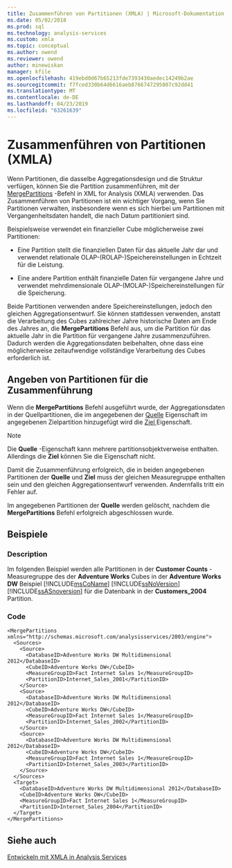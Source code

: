 ```yaml
---
title: Zusammenführen von Partitionen (XMLA) | Microsoft-Dokumentation
ms.date: 05/02/2018
ms.prod: sql
ms.technology: analysis-services
ms.custom: xmla
ms.topic: conceptual
ms.author: owend
ms.reviewer: owend
author: minewiskan
manager: kfile
ms.openlocfilehash: 419ebd0d67b65213fde7393430aedec14249b2ae
ms.sourcegitcommit: f7fced330b64d6616aeb8766747295807c92dd41
ms.translationtype: MT
ms.contentlocale: de-DE
ms.lasthandoff: 04/23/2019
ms.locfileid: "63261639"
---
```

# <a name="merging-partitions-xmla"></a>Zusammenführen von Partitionen (XMLA)
  Wenn Partitionen, die dasselbe Aggregationsdesign und die Struktur verfügen, können Sie die Partition zusammenführen, mit der [MergePartitions](https://docs.microsoft.com/bi-reference/xmla/xml-elements-commands/mergepartitions-element-xmla) -Befehl in XML for Analysis (XMLA) verwenden. Das Zusammenführen von Partitionen ist ein wichtiger Vorgang, wenn Sie Partitionen verwalten, insbesondere wenn es sich hierbei um Partitionen mit Vergangenheitsdaten handelt, die nach Datum partitioniert sind.  
  
 Beispielsweise verwendet ein finanzieller Cube möglicherweise zwei Partitionen:  
  
-   Eine Partition stellt die finanziellen Daten für das aktuelle Jahr dar und verwendet relationale OLAP-(ROLAP-)Speichereinstellungen in Echtzeit für die Leistung.  
  
-   Eine andere Partition enthält finanzielle Daten für vergangene Jahre und verwendet mehrdimensionale OLAP-(MOLAP-)Speichereinstellungen für die Speicherung.  
  
 Beide Partitionen verwenden andere Speichereinstellungen, jedoch den gleichen Aggregationsentwurf. Sie können stattdessen verwenden, anstatt die Verarbeitung des Cubes zahlreicher Jahre historische Daten am Ende des Jahres an, die **MergePartitions** Befehl aus, um die Partition für das aktuelle Jahr in die Partition für vergangene Jahre zusammenzuführen. Dadurch werden die Aggregationsdaten beibehalten, ohne dass eine möglicherweise zeitaufwendige vollständige Verarbeitung des Cubes erforderlich ist.  
  
## <a name="specifying-partitions-to-merge"></a>Angeben von Partitionen für die Zusammenführung  
 Wenn die **MergePartitions** Befehl ausgeführt wurde, der Aggregationsdaten in der Quellpartitionen, die im angegebenen der [Quelle](https://docs.microsoft.com/bi-reference/xmla/xml-elements-properties/source-element-xmla) Eigenschaft im angegebenen Zielpartition hinzugefügt wird die [Ziel ](https://docs.microsoft.com/bi-reference/xmla/xml-elements-properties/target-element-xmla) Eigenschaft.  
  
> [!NOTE]  
>  Die **Quelle** -Eigenschaft kann mehrere partitionsobjektverweise enthalten. Allerdings die **Ziel** können Sie die Eigenschaft nicht.  
  
 Damit die Zusammenführung erfolgreich, die in beiden angegebenen Partitionen der **Quelle** und **Ziel** muss der gleichen Measuregruppe enthalten sein und den gleichen Aggregationsentwurf verwenden. Andernfalls tritt ein Fehler auf.  
  
 Im angegebenen Partitionen der **Quelle** werden gelöscht, nachdem die **MergePartitions** Befehl erfolgreich abgeschlossen wurde.  
  
## <a name="examples"></a>Beispiele  
  
### <a name="description"></a>Description  
 Im folgenden Beispiel werden alle Partitionen in der **Customer Counts** -Measuregruppe des der **Adventure Works** Cubes in der **Adventure Works DW** Beispiel [!INCLUDE[msCoName](../../includes/msconame-md.md)] [!INCLUDE[ssNoVersion](../../includes/ssnoversion-md.md)] [!INCLUDE[ssASnoversion](../../includes/ssasnoversion-md.md)] für die Datenbank in der **Customers_2004** Partition.  
  
### <a name="code"></a>Code  
  
```  
<MergePartitions xmlns="http://schemas.microsoft.com/analysisservices/2003/engine">  
  <Sources>  
    <Source>  
      <DatabaseID>Adventure Works DW Multidimensional 2012</DatabaseID>  
      <CubeID>Adventure Works DW</CubeID>  
      <MeasureGroupID>Fact Internet Sales 1</MeasureGroupID>  
      <PartitionID>Internet_Sales_2001</PartitionID>  
    </Source>  
    <Source>  
      <DatabaseID>Adventure Works DW Multidimensional 2012</DatabaseID>  
      <CubeID>Adventure Works DW</CubeID>  
      <MeasureGroupID>Fact Internet Sales 1</MeasureGroupID>  
      <PartitionID>Internet_Sales_2002</PartitionID>  
    </Source>  
    <Source>  
      <DatabaseID>Adventure Works DW Multidimensional 2012</DatabaseID>  
      <CubeID>Adventure Works DW</CubeID>  
      <MeasureGroupID>Fact Internet Sales 1</MeasureGroupID>  
      <PartitionID>Internet_Sales_2003</PartitionID>  
    </Source>  
  </Sources>  
  <Target>  
    <DatabaseID>Adventure Works DW Multidimensional 2012</DatabaseID>  
    <CubeID>Adventure Works DW</CubeID>  
    <MeasureGroupID>Fact Internet Sales 1</MeasureGroupID>  
    <PartitionID>Internet_Sales_2004</PartitionID>  
  </Target>  
</MergePartitions>  
```  
  
## <a name="see-also"></a>Siehe auch  
 [Entwickeln mit XMLA in Analysis Services](../../analysis-services/multidimensional-models-scripting-language-assl-xmla/developing-with-xmla-in-analysis-services.md)  
  
  
